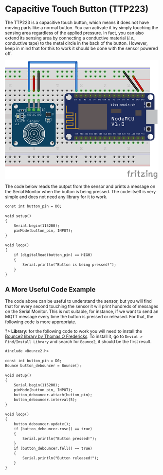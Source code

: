 # Capacitive Touch Button (TTP223)

The TTP223 is a capacitive touch button, which means it does not have moving parts like a normal button. You can activate it by simply touching the sensing area regardless of the applied pressure. In fact, you can also extend its sensing area by connecting a conductive material (*i.e.*, conductive tape) to the metal circle in the back of the button. However, keep in mind that for this to work it should be done with the sensor powered off.

![TTP223 Circuit](_images/sensor-capacitive-touch-button-ttp223.png)

The code below reads the output from the sensor and prints a message on the Serial Monitor when the button is being pressed. The code itself is very simple and does not need any library for it to work.

```arduino
const int button_pin = D0;

void setup()
{
    Serial.begin(115200);
    pinMode(button_pin, INPUT);
}

void loop()
{
    if (digitalRead(button_pin) == HIGH)
    {
        Serial.println("Button is being pressed!");
    }
}
```

## A More Useful Code Example

The code above can be useful to understand the sensor, but you will find that for every second touching the sensor it will print hundreds of messages on the Serial Monitor. This is not suitable, for instance, if we want to send an MQTT message every time the button is pressed or released. For that, the following code is more appropriate.

?> **Library:** for the following code to work you will need to install the [Bounce2 library by Thomas O Fredericks](https://github.com/thomasfredericks/Bounce2). To install it, go to `Deviot > Find/Install Library` and search for `Bounce2`, it should be the first result.

```arduino
#include <Bounce2.h>

const int button_pin = D0;
Bounce button_debouncer = Bounce(); 

void setup()
{
    Serial.begin(115200);
    pinMode(button_pin, INPUT);
    button_debouncer.attach(button_pin);
    button_debouncer.interval(5);
}

void loop()
{
    button_debouncer.update();
    if (button_debouncer.rose() == true)
    {
        Serial.println("Button pressed!");
    }
    if (button_debouncer.fell() == true)
    {
        Serial.println("Button released!");
    }
}
```